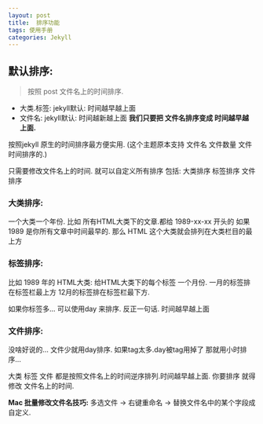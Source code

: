 ```yaml
---
layout: post
title:  排序功能
tags: 使用手册
categories: Jekyll
---
```



## 默认排序:
> 按照 post 文件名上的时间排序.
- 大类.标签: jekyll默认: 时间越早越上面
- 文件名:    jekyll默认: 时间越新越上面
**我们只要把 文件名排序变成 时间越早越上面.**

按照jekyll 原生的时间排序最方便实用.
(这个主题原本支持 文件名 文件数量 文件时间排序的.)

只需要修改文件名上的时间. 就可以自定义所有排序
包括: 大类排序 标签排序 文件排序

### 大类排序:
一个大类一个年份.
比如 所有HTML大类下的文章.都给 1989-xx-xx 开头的
如果1989 是你所有文章中时间最早的.
那么 HTML 这个大类就会排列在大类栏目的最上方


### 标签排序:
比如 1989 年的 HTML大类:
给HTML大类下的每个标签 一个月份.
一月的标签排在标签栏最上方
12月的标签排在标签栏最下方.

如果你标签多...  可以使用day 来排序.
反正一句话. 时间越早越上面 




### 文件排序:
没啥好说的... 文件少就用day排序.
如果tag太多.day被tag用掉了 那就用小时排序...






大类 标签 文件 都是按照文件名上的时间逆序排列.时间越早越上面.
你要排序 就得修改 文件名上的时间.





**Mac 批量修改文件名技巧:**
多选文件 → 右键重命名 → 替换文件名中的某个字段成自定义.
